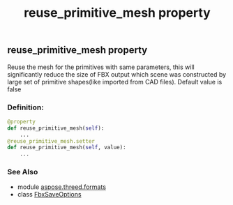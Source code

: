 ﻿---
title: reuse_primitive_mesh property
second_title: Aspose.3D for Python via .NET API References
description: 
type: docs
weight: 130
url: /python-net/aspose.threed.formats/fbxsaveoptions/reuse_primitive_mesh/
is_root: false
---

## reuse_primitive_mesh property


Reuse the mesh for the primitives with same parameters, this will significantly reduce the size of FBX output which scene was constructed by large set of primitive shapes(like imported from CAD files).
Default value is false
### Definition:
```python
@property
def reuse_primitive_mesh(self):
    ...
@reuse_primitive_mesh.setter
def reuse_primitive_mesh(self, value):
    ...
```

### See Also
* module [aspose.threed.formats](../../)
* class [FbxSaveOptions](/3d/python-net/aspose.threed.formats/fbxsaveoptions)
